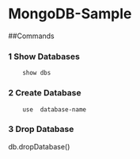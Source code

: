 # MongoDB-Sample
##Commands

### 1 Show Databases
  		show dbs	
### 2 Create Database
  		use  database-name 
### 3 Drop Database
   db.dropDatabase()
  
